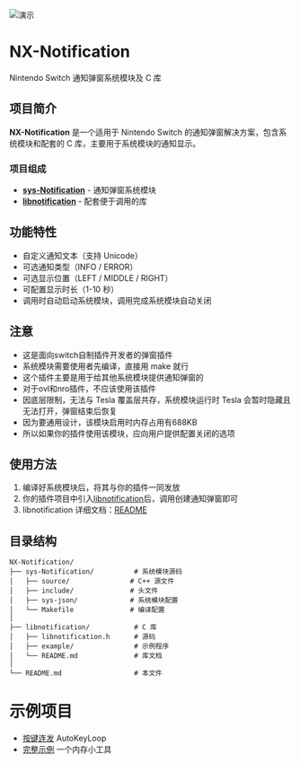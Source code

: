
![演示](./image/demo.gif)

# NX-Notification

Nintendo Switch 通知弹窗系统模块及 C 库

## 项目简介

**NX-Notification** 是一个适用于 Nintendo Switch 的通知弹窗解决方案，包含系统模块和配套的 C 库，主要用于系统模块的通知显示。

### 项目组成

- **[sys-Notification](./sys-Notification/)** - 通知弹窗系统模块
- **[libnotification](./libnotification/)** - 配套便于调用的库

## 功能特性

- 自定义通知文本（支持 Unicode）
- 可选通知类型（INFO / ERROR）
- 可选显示位置（LEFT / MIDDLE / RIGHT）
- 可配置显示时长（1-10 秒）
- 调用时自动启动系统模块，调用完成系统模块自动关闭

## 注意

- 这是面向switch自制插件开发者的弹窗插件
- 系统模块需要使用者先编译，直接用 make 就行
- 这个插件主要是用于给其他系统模块提供通知弹窗的
- 对于ovl和nro插件，不应该使用该插件
- 因底层限制，无法与 Tesla 覆盖层共存，系统模块运行时 Tesla 会暂时隐藏且无法打开，弹窗结束后恢复
- 因为要通用设计，该模块启用时内存占用有688KB
- 所以如果你的插件使用该模块，应向用户提供配置关闭的选项


## 使用方法

1. 编译好系统模块后，将其与你的插件一同发放
2. 你的插件项目中引入[libnotification](./libnotification/)后，调用创建通知弹窗即可
3. libnotification 详细文档：[README](./libnotification/README.md)

## 目录结构

```
NX-Notification/
├── sys-Notification/          # 系统模块源码
│   ├── source/               # C++ 源文件
│   ├── include/              # 头文件
│   ├── sys-json/             # 系统模块配置
│   └── Makefile              # 编译配置
│
├── libnotification/           # C 库
│   ├── libnotification.h      # 源码
│   ├── example/               # 示例程序
│   └── README.md              # 库文档
│
└── README.md                  # 本文件
```

# 示例项目

- [按键连发](https://github.com/TOM-BadEN/AutoKeyLoop)       AutoKeyLoop
- [完整示例](https://github.com/TOM-BadEN/NX-Notification/tree/main/libnotification/example/memoryTestTool)     一个内存小工具
